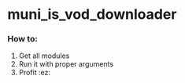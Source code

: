 # muni_is_vod_downloader

### How to:
1. Get all modules
2. Run it with proper arguments
3. Profit :ez:
